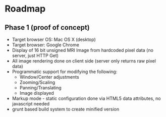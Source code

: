 
Roadmap
========

Phase 1 (proof of concept)
-------
 * Target browser OS: Mac OS X (desktop)
 * Target browser: Google Chrome
 * Display of 16 bit unsigned MRI Image from hardcoded pixel data (no server, just HTTP Get)
 * All image rendering done on client side (server only returns raw pixel data)
 * Programmatic support for modifying the following:
    * Window/Center adjustments
    * Zooming/Scaling
    * Panning/Translating
    * Image displayed
 * Markup mode - static configuration done via HTML5 data attributes, no javascript needed
 * grunt based build system to create minified version
